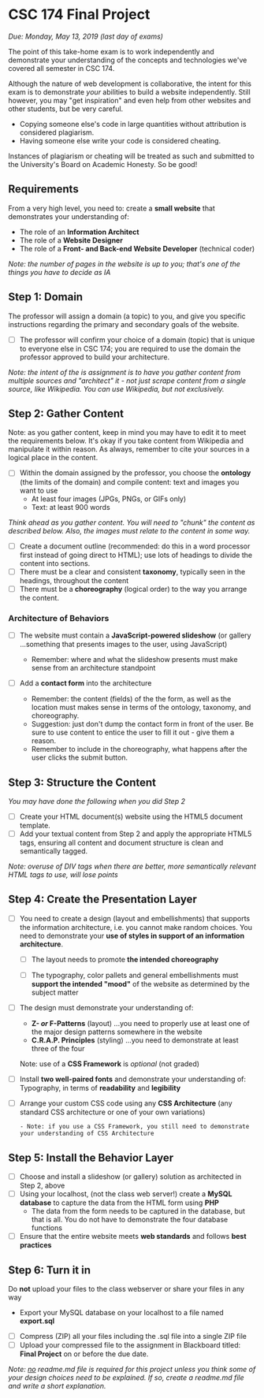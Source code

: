 # CSC 174  Final Project

*Due: Monday, May 13, 2019 (last day of exams)*

The point of this take-home exam is to work independently and demonstrate your understanding of the concepts and technologies we've covered all semester in CSC 174.

Although the nature of web development is collaborative, the intent for this exam is to demonstrate *your* abilities to build a website independently.  Still however, you may "get inspiration" and even help from other websites and other students, but be very careful.  

- Copying someone else's code in large quantities without attribution is considered plagiarism. 
- Having someone else write your code is considered cheating.

Instances of plagiarism or cheating will be treated as such and submitted to the University's Board on Academic Honesty.  So be good!

## Requirements

From a very high level, you need to: create a **small website** that demonstrates your understanding of:

- The role of an **Information Architect**
- The role of a **Website Designer**
- The role of a **Front- and Back-end Website Developer** (technical coder)

*Note: the number of pages in the website is up to you; that's one of the things you have to decide as IA*

## Step 1: Domain

The professor will assign a domain (a topic) to you, and give you specific instructions regarding the primary and secondary goals of the website.

- [ ] The professor will confirm your choice of a domain (topic) that is unique to everyone else in CSC 174; you are required to use the domain the professor approved to build your architecture.  

*Note: the intent of the is assignment is to have you gather content from multiple sources and "architect" it - not just scrape content from a single source, like Wikipedia.  You can use Wikipedia, but not exclusively.*

##  Step 2: Gather Content

Note: as you gather content, keep in mind you may have to edit it to meet the requirements below.  It's okay if you take content from Wikipedia and manipulate it within reason.  As always, remember to cite your sources in a logical place in the content.

- [ ] Within the domain assigned by the professor, you choose the **ontology** (the limits of the domain) and compile content: text and images you want to use
    - At least four images (JPGs, PNGs, or GIFs only)
    - Text: at least 900 words

*Think ahead as you gather content.  You will need to "chunk" the content as described below.  Also, the images must relate to the content in some way.*

- [ ] Create a document outline (recommended: do this in a word processor first instead of going direct to HTML); use lots of headings to divide the content into sections.
- [ ] There must be a clear and consistent **taxonomy**, typically seen in the headings, throughout the content
- [ ] There must be a **choreography** (logical order) to the way you arrange the content.  

### Architecture of Behaviors

- [ ] The website must contain a **JavaScript-powered slideshow** (or gallery ...something that presents images to the user, using JavaScript)
  - Remember: where and what the slideshow presents must make sense from an architecture standpoint

- [ ] Add a **contact form** into the architecture
    - Remember: the content (fields) of the the form, as well as the location must makes sense in terms of the ontology, taxonomy, and choreography.
    - Suggestion: just don't dump the contact form in front of the user.  Be sure to use content to entice the user to fill it out - give them a reason.
    - Remember to include in the choreography, what happens after the user clicks the submit button.

## Step 3: Structure the Content

*You may have done the following when you did Step 2*

- [ ] Create your HTML document(s) website using the HTML5 document template.
- [ ] Add your textual content from Step 2 and apply the appropriate HTML5 tags, ensuring all content and document structure is clean and semantically tagged.

*Note: overuse of DIV tags when there are better, more semantically relevant HTML tags to use, will lose points*

## Step 4: Create the Presentation Layer

- [ ] You need to create a design (layout and embellishments) that supports the information architecture, i.e. you cannot make random choices.  You need to demonstrate your **use of styles in support of an information architecture**.

    - [ ] The layout needs to promote **the intended choreography**

    - [ ] The typography, color pallets and general embellishments must **support the intended "mood"** of the website as determined by the subject matter

- [ ] The design must demonstrate your understanding of:

  - **Z- *or* F-Patterns** (layout) ...you need to properly use at least one of the major design patterns somewhere in the website
  - **C.R.A.P. Principles** (styling) ...you need to demonstrate at least three of the four

  Note: use of a **CSS Framework** is *optional* (not graded)

- [ ] Install **two well-paired fonts** and demonstrate your understanding of: Typography, in terms of **readability** and **legibility**

- [ ] Arrange your custom CSS code using any **CSS Architecture** (any standard CSS architecture or one of your own variations)

      - Note: if you use a CSS Framework, you still need to demonstrate your understanding of CSS Architecture

## Step 5: Install the Behavior Layer

- [ ] Choose and install a slideshow (or gallery) solution as architected in Step 2, above
- [ ] Using your localhost, (not the class web server!) create a **MySQL database** to capture the data from the HTML form using **PHP**
  - The data from the form needs to be captured in the database, but that is all.  You do not have to demonstrate the four database functions
- [ ] Ensure that the entire website meets **web standards** and follows **best practices**

## Step 6: Turn it in

Do **not** upload your files to the class webserver or share your files in any way

- Export your MySQL database on your localhost to a file named **export.sql**
- [ ] Compress (ZIP) all your files including the .sql file into a single ZIP file
- [ ] Upload your compressed file to the assignment in Blackboard titled: **Final Project** on or before the due date.

*Note: <u>no</u> readme.md file is required for this project unless you think some of your design choices need to be explained.  If so, create a readme.md file and write a short explanation.*

